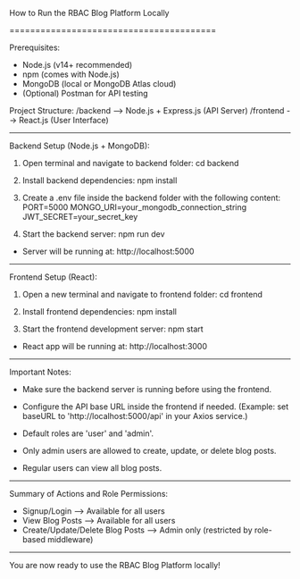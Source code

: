 How to Run the RBAC Blog Platform Locally

========================================

Prerequisites:
- Node.js (v14+ recommended)
- npm (comes with Node.js)
- MongoDB (local or MongoDB Atlas cloud)
- (Optional) Postman for API testing

Project Structure:
/backend    --> Node.js + Express.js (API Server)
/frontend   --> React.js (User Interface)

----------------------------------------

Backend Setup (Node.js + MongoDB):

1. Open terminal and navigate to backend folder:
   cd backend

2. Install backend dependencies:
   npm install

3. Create a .env file inside the backend folder with the following content:
   PORT=5000
   MONGO_URI=your_mongodb_connection_string
   JWT_SECRET=your_secret_key

4. Start the backend server:
   npm run dev

- Server will be running at: http://localhost:5000

----------------------------------------

Frontend Setup (React):

1. Open a new terminal and navigate to frontend folder:
   cd frontend

2. Install frontend dependencies:
   npm install

3. Start the frontend development server:
   npm start

- React app will be running at: http://localhost:3000

----------------------------------------

Important Notes:

- Make sure the backend server is running before using the frontend.
- Configure the API base URL inside the frontend if needed.
  (Example: set baseURL to 'http://localhost:5000/api' in your Axios service.)

- Default roles are 'user' and 'admin'.
- Only admin users are allowed to create, update, or delete blog posts.
- Regular users can view all blog posts.

----------------------------------------

Summary of Actions and Role Permissions:

- Signup/Login --> Available for all users
- View Blog Posts --> Available for all users
- Create/Update/Delete Blog Posts --> Admin only (restricted by role-based middleware)

----------------------------------------

You are now ready to use the RBAC Blog Platform locally!

